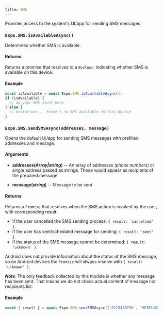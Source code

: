 ```yaml
---
title: SMS
---
```


Provides access to the system's UI/app for sending SMS messages.

### `Expo.SMS.isAvailableAsync()`

Determines whether SMS is available.

#### Returns

Returns a promise that resolves to a `Boolean`, indicating whether SMS is available on this device.

#### Example

```javascript
const isAvailable = await Expo.SMS.isAvailableAsync();
if (isAvailable) {
  // do your SMS stuff here
} else {
  // misfortune... there's no SMS available on this device
}
```

### `Expo.SMS.sendSMSAsync(addresses, message)`

Opens the default UI/app for sending SMS messages with prefilled addresses and message.

#### Arguments

-  **addresses(_Array<string>|string_)** -- An array of addresses (_phone numbers_) or single address passed as strings. Those would appear as recipients of the prepared message.

-  **message(_string_)** -- Message to be sent

#### Returns

Returns a `Promise` that resolves when the SMS action is invoked by the user, with corresponding result:

- If the user cancelled the SMS sending process: `{ result: 'cancelled' }`.
- If the user has sent/scheduled message for sending: `{ result: 'sent' }`.
- If the status of the SMS message cannot be determined: `{ result: 'unknown' }`.

Android does not provide information about the status of the SMS message, so on Android devices the `Promise` will always resolve with `{ result: 'unknown' }`.

**_Note_**: The only feedback collected by this module is whether any message has been sent. That means we do not check actual content of message nor recipients list.


#### Example

```javascript
const { result } = await Expo.SMS.sendSMSAsync(['0123456789', '9876543210'], 'My sample HelloWorld message');
```
